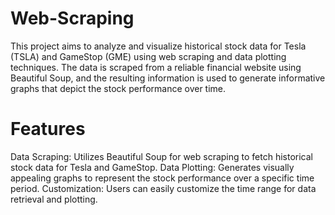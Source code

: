 # Web-Scraping
This project aims to analyze and visualize historical stock data for Tesla (TSLA) and GameStop (GME) using web scraping and data plotting techniques. The data is scraped from a reliable financial website using Beautiful Soup, and the resulting information is used to generate informative graphs that depict the stock performance over time.

# Features

Data Scraping: Utilizes Beautiful Soup for web scraping to fetch historical stock data for Tesla and GameStop.
Data Plotting: Generates visually appealing graphs to represent the stock performance over a specific time period.
Customization: Users can easily customize the time range for data retrieval and plotting.
